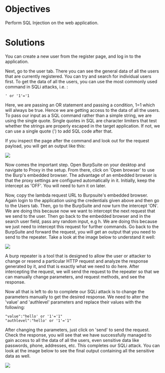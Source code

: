 # Objectives

Perform SQL Injection on the web application.

# Solutions

You can create a new user from the register page, and log in to the application.

Next, go to the user tab. There you can see the general data of all the users that are currently registered. You can try and search for individual users first. To get the data of all the users, you can use the most commonly used command in SQLi attacks, i.e. :

```
' or '1'='1
```

Here, we are passing an OR statement and passing a condition, 1=1 which will always be true. Hence we are getting access to the data of all the users. To pass our input as a SQL command rather than a simple string, we are using the single quote. Single quotes in SQL are character limiters that test whether the strings are properly escaped in the target application. If not, we can use a single quote (') to add SQL code after that.

If you inspect the page after the command and look out for the request payload, you will get an output like this:

![](https://user-images.githubusercontent.com/65826354/179527872-da68220a-0fd4-4fea-b66e-48bf2ffa2691.png)

Now comes the important step. Open BurpSuite on your desktop and navigate to Proxy in the setup. From there, click on 'Open browser' to use the Burp's embedded browser. The advantage of an embedded browser is that the proxy settings are configured automatically in it. Initially, keep the intercept as 'OFF'. You will need to turn it on later.

Now, copy the lambda request URL to Burpsuite's embedded browser. Again login to the application using the credentials given above and then go to the Users tab. Then, go to the BurpSuite and now turn the intercept 'ON'. We are doing this because now we want to intercept the next request that we send to the user. Then go back to the embedded browser and in the search user field, pass any random input, e.g h. We are doing this because we just need to intercept this request for further commands.
Go back to the BurpSuite and forward the request, you will get an output that you need to send to the repeater. Take a look at the image below to understand it well:

![](https://user-images.githubusercontent.com/65826354/179527876-51da7139-22d7-4720-bfc3-812b3870f2f4.png)

A burp repeater is a tool that is designed to allow the user or attacker to change or resend a particular HTTP request and analyze the response generated by it, and that is exactly what we need to do here. After intercepting the request, we will send the request to the repeater so that we can manually change parameters, and request methods, and see the response.

Now all that is left to do to complete our SQLi attack is to change the parameters manually to get the desired response. We need to alter the 'value' and 'authlevel' parameters and replace their values with the following:

```
"value":"hello' or '1'='1"
"authlevel":"hello' or '1'='1"
```

After changing the parameters, just click on 'send' to send the request.
Check the response, you will see that we have successfully managed to gain access to all the data of all the users, even sensitive data like passwords, phone, addresses, etc. This completes our SQLi attack. You can look at the image below to see the final output containing all the sensitive data as well.

![](https://user-images.githubusercontent.com/65826354/179527888-979fca64-4701-4407-8e72-abb32aa81f13.png)
